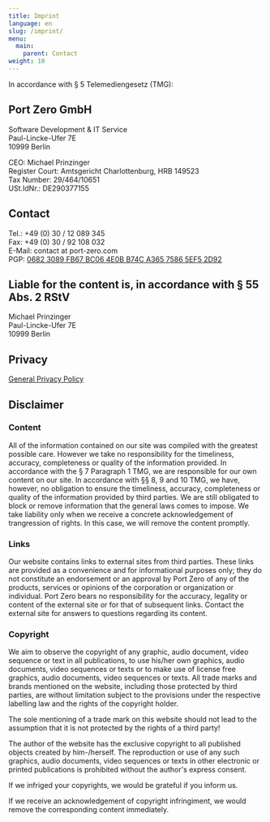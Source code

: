 ```yaml
---
title: Imprint
language: en
slug: /imprint/
menu:
  main:
    parent: Contact
weight: 10
---
```


In accordance with § 5 Telemediengesetz (TMG):

## Port Zero GmbH

Software Development & IT Service\
Paul-Lincke-Ufer 7E\
10999 Berlin

CEO: Michael Prinzinger\
Register Court: Amtsgericht Charlottenburg, HRB 149523\
Tax Number: 29/464/10651\
USt.IdNr.: DE290377155

## Contact

Tel.: +49 (0) 30 / 12 089 345\
Fax: +49 (0) 30 / 92 108 032\
E-Mail: contact at port-zero.com\
PGP: [0682 3089 FB67 BC06 4E0B B74C A365 7586 5EF5 2D92](/pubkey.asc)

## Liable for the content is, in accordance with § 55 Abs. 2 RStV

Michael Prinzinger\
Paul-Lincke-Ufer 7E\
10999 Berlin

## Privacy

[General Privacy Policy](/contact/privacypolicy/)

## Disclaimer

### Content

All of the information contained on our site was compiled with the greatest possible care. However we take no responsibility for the timeliness, accuracy, completeness or quality of the information provided. In accordance with the § 7 Paragraph 1 TMG, we are responsible for our own content on our site. In accordance with §§ 8, 9 and 10 TMG, we have, however, no obligation to ensure the timeliness, accuracy, completeness or quality of the information provided by third parties. We are still obligated to block or remove information that the general laws comes to impose. We take liability only when we receive a concrete acknowledgement of trangression of rights. In this case, we will remove the content promptly.

### Links

Our website contains links to external sites from third parties. These links are provided as a convenience and for informational purposes only; they do not constitute an endorsement or an approval by Port Zero of any of the products, services or opinions of the corporation or organization or individual. Port Zero bears no responsibility for the accuracy, legality or content of the external site or for that of subsequent links. Contact the external site for answers to questions regarding its content.

### Copyright

We aim to observe the copyright of any graphic, audio document, video sequence or text in all publications, to use his/her own graphics, audio documents, video sequences or texts or to make use of license free graphics, audio documents, video sequences or texts.
All trade marks and brands mentioned on the website, including those protected by third parties, are without limitation subject to the provisions under the respective labelling law and the rights of the copyright holder.

The sole mentioning of a trade mark on this website should not lead to the assumption that it is not protected by the rights of a third party!

The author of the website has the exclusive copyright to all published objects created by him-/herself.
The reproduction or use of any such graphics, audio documents, video sequences or texts in other electronic or printed publications is prohibited without the author's express consent.

If we infriged your copyrights, we would be grateful if you inform us.

If we receive an acknowledgement of copyright infringiment, we would remove the corresponding content immediately.
